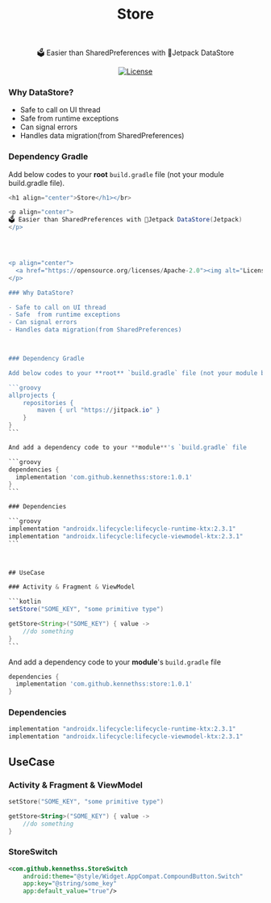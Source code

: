 <h1 align="center">Store</h1></br>

<p align="center">
🗳 Easier than SharedPreferences with 🚀Jetpack DataStore
</p>




<p align="center">
  <a href="https://opensource.org/licenses/Apache-2.0"><img alt="License" src="https://img.shields.io/badge/License-Apache%202.0-blue.svg"/></a>
</p>

### Why DataStore?

- Safe to call on UI thread
- Safe  from runtime exceptions
- Can signal errors
- Handles data migration(from SharedPreferences)



### Dependency Gradle 

Add below codes to your **root** `build.gradle` file (not your module build.gradle file).

```groovy
<h1 align="center">Store</h1></br>

<p align="center">
🗳 Easier than SharedPreferences with 🚀Jetpack DataStore(Jetpack)
</p>




<p align="center">
  <a href="https://opensource.org/licenses/Apache-2.0"><img alt="License" src="https://img.shields.io/badge/License-Apache%202.0-blue.svg"/></a>
</p>

### Why DataStore?

- Safe to call on UI thread
- Safe  from runtime exceptions
- Can signal errors
- Handles data migration(from SharedPreferences)



### Dependency Gradle 

Add below codes to your **root** `build.gradle` file (not your module build.gradle file).

​```groovy
allprojects {
    repositories {
        maven { url "https://jitpack.io" }
    }
}
​```

And add a dependency code to your **module**'s `build.gradle` file

​```groovy
dependencies {
  implementation 'com.github.kennethss:store:1.0.1'
}
​```

### Dependencies

​```groovy
implementation "androidx.lifecycle:lifecycle-runtime-ktx:2.3.1"
implementation "androidx.lifecycle:lifecycle-viewmodel-ktx:2.3.1"
​```



## UseCase

### Activity & Fragment & ViewModel

​```kotlin
setStore("SOME_KEY", "some primitive type")

getStore<String>("SOME_KEY") { value ->
	//do something
}
​```

```

And add a dependency code to your **module**'s `build.gradle` file

```groovy
dependencies {
  implementation 'com.github.kennethss:store:1.0.1'
}
```

### Dependencies

```groovy
implementation "androidx.lifecycle:lifecycle-runtime-ktx:2.3.1"
implementation "androidx.lifecycle:lifecycle-viewmodel-ktx:2.3.1"
```



## UseCase

### Activity & Fragment & ViewModel

```kotlin
setStore("SOME_KEY", "some primitive type")

getStore<String>("SOME_KEY") { value ->
	//do something
}
```



### StoreSwitch

```xml
<com.github.kennethss.StoreSwitch
	android:theme="@style/Widget.AppCompat.CompoundButton.Switch"
	app:key="@string/some_key"
	app:default_value="true"/>
```

